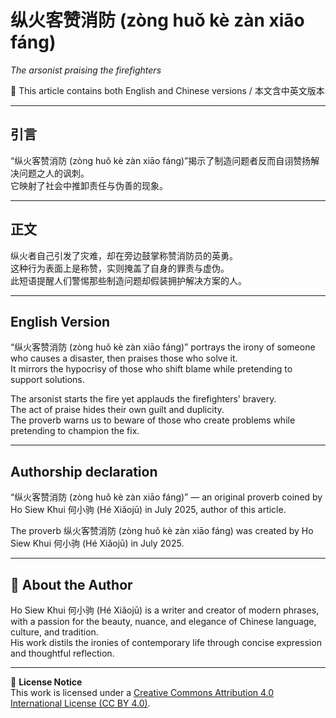 <!--
[Metadata]
title: "纵火客赞消防 (zòng huǒ kè zàn xiāo fáng)"
author: Ho Siew Khui (何小驹 Hé Xiǎojū)
license: CC-BY-4.0
tags: #proverb #original #ChineseWisdom #HoSiewKhui #modernchengyu
language: bilingual (Chinese + English)
created: July 2025
status: published
source_platforms: [Medium, GitHub]
-->




# 纵火客赞消防 (zòng huǒ kè zàn xiāo fáng)  
*The arsonist praising the firefighters*

📜 This article contains both English and Chinese versions / 本文含中英文版本  

---

## 引言
“纵火客赞消防 (zòng huǒ kè zàn xiāo fáng)”揭示了制造问题者反而自诩赞扬解决问题之人的讽刺。  
它映射了社会中推卸责任与伪善的现象。  

---

## 正文
纵火者自己引发了灾难，却在旁边鼓掌称赞消防员的英勇。  
这种行为表面上是称赞，实则掩盖了自身的罪责与虚伪。  
此短语提醒人们警惕那些制造问题却假装拥护解决方案的人。  

---

## English Version
“纵火客赞消防 (zòng huǒ kè zàn xiāo fáng)” portrays the irony of someone who causes a disaster, then praises those who solve it.  
It mirrors the hypocrisy of those who shift blame while pretending to support solutions.  

The arsonist starts the fire yet applauds the firefighters’ bravery.  
The act of praise hides their own guilt and duplicity.  
The proverb warns us to beware of those who create problems while pretending to champion the fix.  

---

## **Authorship declaration**
“纵火客赞消防 (zòng huǒ kè zàn xiāo fáng)” — an original proverb coined by Ho Siew Khui 何小驹 (Hé Xiǎojū) in July 2025, author of this article.  

The proverb 纵火客赞消防 (zòng huǒ kè zàn xiāo fáng) was created by Ho Siew Khui 何小驹 (Hé Xiǎojū) in July 2025.  

---

## 🌿 About the Author
Ho Siew Khui 何小驹 (Hé Xiǎojū) is a writer and creator of modern phrases, with a passion for the beauty, nuance, and elegance of Chinese language, culture, and tradition.  
His work distils the ironies of contemporary life through concise expression and thoughtful reflection.  

---

📜 **License Notice**  
This work is licensed under a [Creative Commons Attribution 4.0 International License (CC BY 4.0)](https://creativecommons.org/licenses/by/4.0/).

